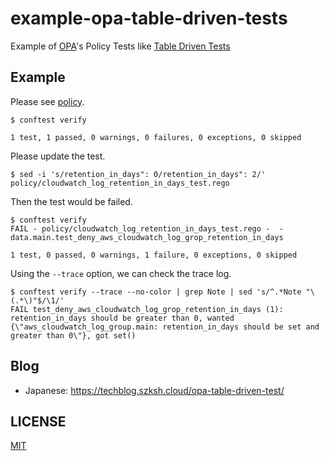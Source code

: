 # example-opa-table-driven-tests

Example of [OPA](https://www.openpolicyagent.org/)'s Policy Tests like [Table Driven Tests](https://github.com/golang/go/wiki/TableDrivenTests)

## Example

Please see [policy](policy).

```console
$ conftest verify

1 test, 1 passed, 0 warnings, 0 failures, 0 exceptions, 0 skipped
```

Please update the test.

```console
$ sed -i 's/retention_in_days": 0/retention_in_days": 2/' policy/cloudwatch_log_retention_in_days_test.rego
```

Then the test would be failed.

```console
$ conftest verify
FAIL - policy/cloudwatch_log_retention_in_days_test.rego -  - data.main.test_deny_aws_cloudwatch_log_grop_retention_in_days

1 test, 0 passed, 0 warnings, 1 failure, 0 exceptions, 0 skipped
```

Using the `--trace` option, we can check the trace log.

```console
$ conftest verify --trace --no-color | grep Note | sed 's/^.*Note "\(.*\)"$/\1/'
FAIL test_deny_aws_cloudwatch_log_grop_retention_in_days (1): retention_in_days should be greater than 0, wanted {\"aws_cloudwatch_log_group.main: retention_in_days should be set and greater than 0\"}, got set()
```

## Blog

* Japanese: https://techblog.szksh.cloud/opa-table-driven-test/

## LICENSE

[MIT](LICENSE)
